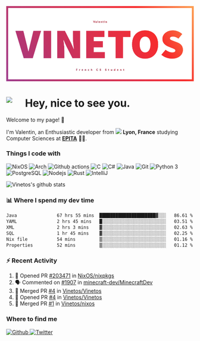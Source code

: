 <!--
**Vinetos/Vinetos** is a ✨ _special_ ✨ repository because its `README.md` (this file) appears on your GitHub profile.
-->
<a align="center" href="https://vinetos.fr">
  <img src="https://raw.githubusercontent.com/Vinetos/Vinetos/master/Vinetos%20Banner.png" />
</a>

# <img align="left" src="https://cdn.discordapp.com/emojis/938153240527265812.webp" width="10%" /> Hey, nice to see you.

Welcome to my page! :wave:  

I'm Valentin, an Enthusiastic developer from <img src="https://cdn-icons-png.flaticon.com/512/197/197560.png" width="13"/> **Lyon, France** studying Computer Sciences at [**EPITA**](https://www.epita.fr/en/) 👨‍🎓.

### Things I code with
<p>
  <img alt="NixOS" src="https://img.shields.io/badge/-NixOS-00cec9?style=flat-square&logo=nixos&logoColor=white" />
  <img alt="Arch" src="https://img.shields.io/badge/-Arch-2088FF?style=flat-square&logo=arch-linux&logoColor=white" />
  <img alt="Github actions" src="https://img.shields.io/badge/-Github_Actions-4834d4?style=flat-square&logo=github-actions&logoColor=white" />
  <img alt="C" src="https://img.shields.io/badge/-C-be2edd?style=flat-square&logo=c&logoColor=white" />
  <img alt="C#" src="https://img.shields.io/badge/-C%23-E10098?style=flat-square&logo=c#&logoColor=white" />
  <img alt="Java" src="https://img.shields.io/badge/-Java-ea2845?style=flat-square&logo=java&logoColor=white" />
  <img alt="Git" src="https://img.shields.io/badge/-Git-F05032?style=flat-square&logo=git&logoColor=white" />
  <img alt="Python 3" src="https://img.shields.io/badge/-Python%203-F7B93E?style=flat-square&logo=python&logoColor=white" />
  <img alt="PostgreSQL" src="https://img.shields.io/badge/-PostgreSQL-13aa52?style=flat-square&logo=mongodb&logoColor=white" />
  <img alt="Nodejs" src="https://img.shields.io/badge/-Nodejs-43853d?style=flat-square&logo=Node.js&logoColor=white" />
  <img alt="Rust" src="https://img.shields.io/badge/-Rust-f7f1e3?style=flat-square&logo=rust&logoColor=black" />
  <img alt="IntelliJ" src="https://img.shields.io/badge/-IntelliJ-000000?style=flat-square&logo=intellij-idea&logoColor=white" />
</p>

![Vinetos's github stats](https://github-readme-stats.vercel.app/api?username=Vinetos&show_icons=true) 

### :bar_chart: Where I spend my dev time  
<!--START_SECTION:waka-->

```text
Java               67 hrs 55 mins  █████████████████████▓░░░   86.61 %
YAML               2 hrs 45 mins   █░░░░░░░░░░░░░░░░░░░░░░░░   03.51 %
XML                2 hrs 3 mins    ▓░░░░░░░░░░░░░░░░░░░░░░░░   02.63 %
SQL                1 hr 45 mins    ▓░░░░░░░░░░░░░░░░░░░░░░░░   02.25 %
Nix file           54 mins         ▒░░░░░░░░░░░░░░░░░░░░░░░░   01.16 %
Properties         52 mins         ▒░░░░░░░░░░░░░░░░░░░░░░░░   01.12 %
```

<!--END_SECTION:waka-->

### :zap: Recent Activity

<!--START_SECTION:activity-->
1. 💪 Opened PR [#203471](https://github.com/NixOS/nixpkgs/pull/203471) in [NixOS/nixpkgs](https://github.com/NixOS/nixpkgs)
2. 🗣 Commented on [#1907](https://github.com/minecraft-dev/MinecraftDev/issues/1907) in [minecraft-dev/MinecraftDev](https://github.com/minecraft-dev/MinecraftDev)
3. 🎉 Merged PR [#4](https://github.com/Vinetos/Vinetos/pull/4) in [Vinetos/Vinetos](https://github.com/Vinetos/Vinetos)
4. 💪 Opened PR [#4](https://github.com/Vinetos/Vinetos/pull/4) in [Vinetos/Vinetos](https://github.com/Vinetos/Vinetos)
5. 🎉 Merged PR [#1](https://github.com/Vinetos/nixos/pull/1) in [Vinetos/nixos](https://github.com/Vinetos/nixos)
<!--END_SECTION:activity-->

### Where to find me
<p>
  <a href="https://github.com/Vinetos" target="_blank">
    <img alt="Github" src="https://img.shields.io/badge/GitHub-%2312100E.svg?&style=for-the-badge&logo=Github&logoColor=white" />
  </a> 
  <a href="https://twitter.com/Vinetos" target="_blank">
    <img alt="Twitter" src="https://img.shields.io/badge/twitter-%231DA1F2.svg?&style=for-the-badge&logo=twitter&logoColor=white" />
  </a> 
</p>
